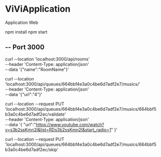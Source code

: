 # ViViApplication
Application Web

npm install
npm start

--
Port 3000
--

curl --location 'localhost:3000/api/rooms' \
--header 'Content-Type: application/json' \
--data '{"name":"RoomName"}'


curl --location 'localhost:3000/api/queues/664bbf4e3a0c4be6d7adf2e7/musics/' \
--header 'Content-Type: application/json' \
--data '{"url":"4"}'


curl --location --request PUT 'localhost:3000/api/queues/664bbf4e3a0c4be6d7adf2e7/musics/664bbf5b3a0c4be6d7adf2ec/validate' \
--header 'Content-Type: application/json' \
--data '{
"url":"https://www.youtube.com/watch?v=s3b2ssKmn2I&list=RDs3b2ssKmn2I&start_radio=1"
}'

curl --location --request PUT 'localhost:3000/api/queues/664bbf4e3a0c4be6d7adf2e7/musics/664bbf5b3a0c4be6d7adf2ec/skip'
